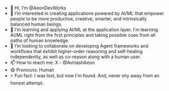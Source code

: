 - 👋 Hi, I’m @AeonDevWorks
- 👀 I’m interested in creating applications powered by AI/ML that empower people to be more productive, creative, smarter, and intrinsically balanced human beings. 
- 🌱 I’m learning and applying AI/ML at the application layer. I'm learning AI/ML right from the first principles and taking possible cues from all paths of human knowledge. 
- 💞️ I’m looking to collaborate on developing Agent frameworks and workflows that exhibit higher-order reasoning and self-healing independently, as well as co-reason along with a human user.
- 📫 How to reach me: X - @AvinashAeon
- 😄 Pronouns: Human
- ⚡ Fun fact: I was lost, but now I'm found. And, never shy away from an honest attempt.

